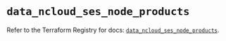 # `data_ncloud_ses_node_products`

Refer to the Terraform Registry for docs: [`data_ncloud_ses_node_products`](https://registry.terraform.io/providers/navercloudplatform/ncloud/4.0.4/docs/data-sources/ses_node_products).
